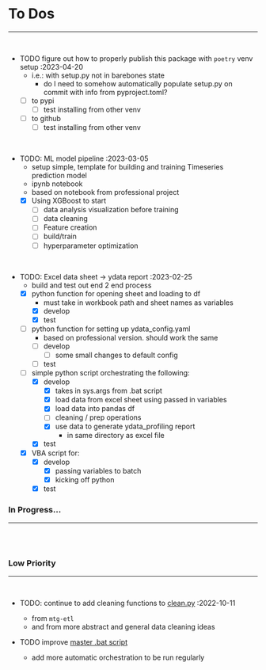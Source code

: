 # **To Dos**

---

<br>

- TODO figure out how to properly publish this package with `poetry` venv setup :2023-04-20
    - i.e.: with setup.py not in barebones state
        - do I need to somehow automatically populate setup.py on commit with info from pyproject.toml?
    - [ ] to pypi
        - [ ] test installing from other venv
    - [ ] to github
        - [ ] test installing from other venv

<br>

- TODO: ML model pipeline :2023-03-05
    - setup simple, template for building and training Timeseries prediction model
    - ipynb notebook
    - based on notebook from professional project
    - [x] Using XGBoost to start
        - [ ] data analysis visualization before training
        - [ ] data cleaning
        - [ ] Feature creation
        - [ ] build/train
        - [ ] hyperparameter optimization

<br>

- TODO: Excel data sheet -> ydata report :2023-02-25
    - build and test out end 2 end process
    - [x] python function for opening sheet and loading to df
        - must take in workbook path and sheet names as variables
        - [x] develop
        - [x] test
    - [ ] python function for setting up ydata_config.yaml
        - based on professional version. should work the same
        - [ ] develop
            - [ ] some small changes to default config
        - [ ] test
    - [ ] simple python script orchestrating the following:
        - [x] develop
            - [x] takes in sys.args from .bat script
            - [x] load data from excel sheet using passed in variables
            - [x] load data into pandas df
            - [ ] cleaning / prep operations
            - [x] use data to generate ydata_profiling report
                - in same directory as excel file
        - [x] test
    - [x] VBA script for:
        - [x] develop
            - [x] passing variables to batch
            - [x] kicking off python
        - [x] test

### **In Progress...**

---

<br><br>

### **Low Priority**

---

<br>

- TODO: continue to add cleaning functions to [clean.py](fp_data_toolbox/clean.py) :2022-10-11
    - from `mtg-etl`
    - and from more abstract and general data cleaning ideas

- TODO improve [master .bat script](scripts/batch/_master_script.bat)
    - add more automatic orchestration to be run regularly

<br><br>
